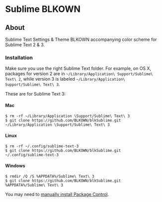 # Sublime BLKOWN

## About

Sublime Text Settings & Theme BLKOWN accompanying color scheme for Sublime Text 2 & 3.

### Installation
Make sure you use the right Sublime Text folder. For example, on OS X, packages for version 2 are in `~/Library/Application\ Support/Sublime\ Text\ 2`, while version 3 is labeled `~/Library/Application\ Support/Sublime\ Text\ 3`.

These are for Sublime Text 3:

#### Mac

    $ rm -rf ~/Library/Application \Support/Sublime\ Text\ 3
    $ git clone https://github.com/BLKOWN/blkSublime.git ~/Library/Application \Support/Sublime\ Text\ 3

#### Linux

    $ rm -rf ~/.config/sublime-text-3
    $ git clone https://github.com/BLKOWN/blkSublime.git ~/.config/sublime-text-3

#### Windows

    $ rmdir /Q /S %APPDATA%/Sublime\ Text\ 3
    $ git clone https://github.com/BLKOWN/blkSublime.git %APPDATA%/Sublime\ Text\ 3

You may need to [manually install Package Control](https://sublime.wbond.net/installation).
